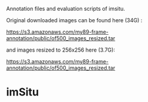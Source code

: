 Annotation files and evaluation scripts of imsitu. 

Original downloaded images can be found here (34G) :

https://s3.amazonaws.com/my89-frame-annotation/public/of500_images_resized.tar

and images resized to 256x256 here (3.7G):

https://s3.amazonaws.com/my89-frame-annotation/public/of500_images_resized.tar
# imSitu
